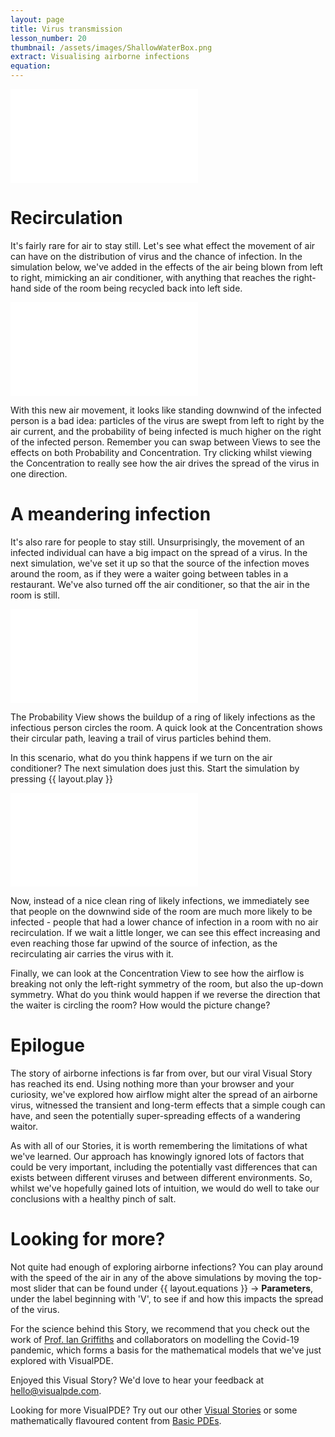 ```yaml
---
layout: page
title: Virus transmission
lesson_number: 20
thumbnail: /assets/images/ShallowWaterBox.png
extract: Visualising airborne infections
equation:
---
```


<!-- virus conc in a still room. Click to simulate a cough -->

<iframe class="sim" src="/sim/?preset=CovidInAStillRoom&story" frameborder="0"></iframe>

<!-- virus probability is another way of viewing things. Caveat of only illustrative numbers here -->
<!-- Probability increases with time - all other things being equal, short exposure is better than long exposure -->

# Recirculation
It's fairly rare for air to stay still. Let's see what effect the movement of air can have on the distribution of virus and the chance of infection. In the simulation below, we've added in the effects of the air being blown from left to right, mimicking an air conditioner, with anything that reaches the right-hand side of the room being recycled back into left side.

<iframe class="sim" src="/sim/?preset=CovidInARoom&story" frameborder="0"></iframe>

With this new air movement, it looks like standing downwind of the infected person is a bad idea: particles of the virus are swept from left to right by the air current, and the probability of being infected is much higher on the right of the infected person. Remember you can swap between Views to see the effects on both Probability and Concentration. Try clicking whilst viewing the Concentration to really see how the air drives the spread of the virus in one direction.

# A meandering infection
It's also rare for people to stay still. Unsurprisingly, the movement of an infected individual can have a big impact on the spread of a virus. In the next simulation, we've set it up so that the source of the infection moves around the room, as if they were a waiter going between tables in a restaurant. We've also turned off the air conditioner, so that the air in the room is still.

<iframe class="sim" src="/sim/?preset=CovidInAStillRoomCircling&story" frameborder="0"></iframe>

The Probability View shows the buildup of a ring of likely infections as the infectious person circles the room. A quick look at the Concentration shows their circular path, leaving a trail of virus particles behind them.

In this scenario, what do you think happens if we turn on the air conditioner? The next simulation does just this. Start the simulation by pressing {{ layout.play }}

<iframe class="sim" src="/sim/?preset=CovidInARoomCircling&story" frameborder="0"></iframe>

Now, instead of a nice clean ring of likely infections, we immediately see that people on the downwind side of the room are much more likely to be infected - people that had a lower chance of infection in a room with no air recirculation. If we wait a little longer, we can see this effect increasing and even reaching those far upwind of the source of infection, as the recirculating air carries the virus with it. 

Finally, we can look at the Concentration View to see how the airflow is breaking not only the left-right symmetry of the room, but also the up-down symmetry. What do you think would happen if we reverse the direction that the waiter is circling the room? How would the picture change?

# Epilogue
The story of airborne infections is far from over, but our viral Visual Story has reached its end. Using nothing more than your browser and your curiosity, we've explored how airflow might alter the spread of an airborne virus, witnessed the transient and long-term effects that a simple cough can have, and seen the potentially super-spreading effects of a wandering waitor.

As with all of our Stories, it is worth remembering the limitations of what we've learned. Our approach has knowingly ignored lots of factors that could be very important, including the potentially vast differences that can exists between different viruses and between different environments. So, whilst we've hopefully gained lots of intuition, we would do well to take our conclusions with a healthy pinch of salt.

# Looking for more?
Not quite had enough of exploring airborne infections? You can play around with the speed of the air in any of the above simulations by moving the top-most slider that can be found under <span class='click_sequence'>{{ layout.equations }} → **Parameters**</span>, under the label beginning with 'V', to see if and how this impacts the spread of the virus. 

For the science behind this Story, we recommend that you check out the work of [Prof. Ian Griffiths](https://people.maths.ox.ac.uk/griffit4/) and collaborators on modelling the Covid-19 pandemic, which forms a basis for the mathematical models that we've just explored with VisualPDE.

Enjoyed this Visual Story? We'd love to hear your feedback at [hello@visualpde.com](mailto:hello@visualpde.com).

Looking for more VisualPDE? Try out our other [Visual Stories](/visual_stories) or some mathematically flavoured content from [Basic PDEs](/basic-pdes).



